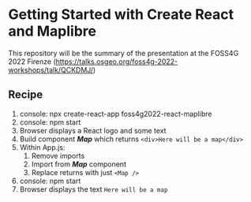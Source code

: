 # Getting Started with Create React and Maplibre

 This repository will be the summary of the presentation at the FOSS4G 2022 Firenze (https://talks.osgeo.org/foss4g-2022-workshops/talk/QCKDMJ/)


## Recipe

1) console: npx create-react-app foss4g2022-react-maplibre
0) console: npm start
0) Browser displays a React logo and some text
0) Build component ***Map*** which returns `<div>Here will be a map</div>`
0) Within App.js:
    1. Remove imports
    1. Import from ***Map*** component
    1. Replace returns with just `<Map />`
0) console: npm start
0) Browser displays the text `Here will be a map`